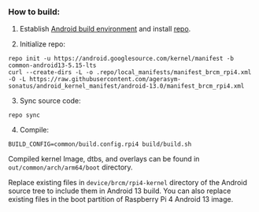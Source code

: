 ### How to build:

1. Establish [Android build environment](https://source.android.com/setup/initializing) and install [repo](https://source.android.com/docs/setup/develop#installing-repo).

2. Initialize repo:

```
repo init -u https://android.googlesource.com/kernel/manifest -b common-android13-5.15-lts
curl --create-dirs -L -o .repo/local_manifests/manifest_brcm_rpi4.xml -O -L https://raw.githubusercontent.com/agerasym-sonatus/android_kernel_manifest/android-13.0/manifest_brcm_rpi4.xml
```

3. Sync source code:

```
repo sync
```

4. Compile:

```
BUILD_CONFIG=common/build.config.rpi4 build/build.sh
```

Compiled kernel Image, dtbs, and overlays can be found in `out/common/arch/arm64/boot` directory.

Replace existing files in `device/brcm/rpi4-kernel` directory of the Android source tree to include them in Android 13 build. You can also replace existing files in the boot partition of Raspberry Pi 4 Android 13 image.
